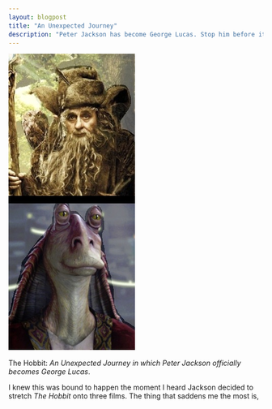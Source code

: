 ```yaml
---
layout: blogpost
title: "An Unexpected Journey"
description: "Peter Jackson has become George Lucas. Stop him before it's too late"
---
```


<img src="/static/res/2013-01-14-jarjar.jpg" class="blog-post-image" title="Silly sidekicks"/>

The Hobbit: *An Unexpected Journey in which Peter Jackson officially becomes George Lucas*.

I knew this was bound to happen the moment I heard Jackson decided to stretch *The Hobbit* onto three films.
The thing that saddens me the most is,
